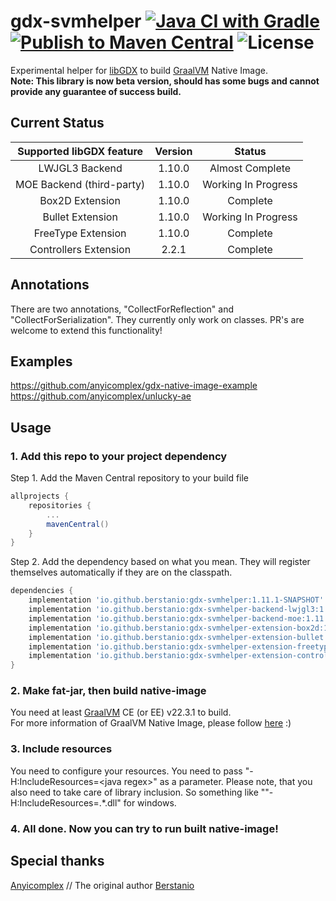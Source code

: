 # gdx-svmhelper [![Java CI with Gradle](https://github.com/anyicomplex/gdx-svmhelper/actions/workflows/gradle.yml/badge.svg)](https://github.com/anyicomplex/gdx-svmhelper/actions/workflows/gradle.yml) [![Publish to Maven Central](https://github.com/anyicomplex/gdx-svmhelper/actions/workflows/gradle-publish.yml/badge.svg)](https://github.com/anyicomplex/gdx-svmhelper/actions/workflows/gradle-publish.yml) ![License](https://img.shields.io/github/license/anyicomplex/gdx-svmhelper)

Experimental helper for [libGDX](https://libgdx.com/) to build [GraalVM](https://www.graalvm.org/) Native Image.  
**Note: This library is now beta version, should has some bugs and cannot provide any guarantee of success build.**

## Current Status
| Supported libGDX feature  |Version|        Status       |
|:-------------------------:|:-----:|:-------------------:|
|      LWJGL3 Backend       |1.10.0 |   Almost Complete   |
| MOE Backend (third-party) |1.10.0 | Working In Progress |
|      Box2D Extension      |1.10.0 |      Complete       |
|     Bullet Extension      |1.10.0 | Working In Progress |
|    FreeType Extension     |1.10.0 |      Complete       |
|   Controllers Extension   |2.2.1  |      Complete       |

## Annotations
There are two annotations, "CollectForReflection" and "CollectForSerialization". They currently only work on classes.
PR's are welcome to extend this functionality!

## Examples
https://github.com/anyicomplex/gdx-native-image-example  
https://github.com/anyicomplex/unlucky-ae

## Usage
### 1. Add this repo to your project dependency
Step 1. Add the Maven Central repository to your build file
```groovy
allprojects {
	repositories {
		...
		mavenCentral()
	}
}
```

Step 2. Add the dependency based on what you mean. They will register themselves automatically if they are on the classpath.
```groovy
dependencies {
    implementation 'io.github.berstanio:gdx-svmhelper:1.11.1-SNAPSHOT'
    implementation 'io.github.berstanio:gdx-svmhelper-backend-lwjgl3:1.11.1-SNAPSHOT'     // LWJGL3
    implementation 'io.github.berstanio:gdx-svmhelper-backend-moe:1.11.1-SNAPSHOT'        // MOE
    implementation 'io.github.berstanio:gdx-svmhelper-extension-box2d:1.11.1-SNAPSHOT'    // Box2D
    implementation 'io.github.berstanio:gdx-svmhelper-extension-bullet:1.11.1-SNAPSHOT'   // Bullet
    implementation 'io.github.berstanio:gdx-svmhelper-extension-freetype:1.11.1-SNAPSHOT' // FreeType
    implementation 'io.github.berstanio:gdx-svmhelper-extension-controllers-lwjgl3:2.2.1-SNAPSHOT' // Controllers
}
```
### 2. Make fat-jar, then build native-image
You need at least [GraalVM](https://www.graalvm.org/) CE (or EE) v22.3.1 to build.  
For more information of GraalVM Native Image, please follow [here](https://www.graalvm.org/reference-manual/native-image/) :)  
### 3. Include resources
You need to configure your resources. You need to pass "-H:IncludeResources=\<java regex>" as a parameter. Please note, that you also need to take care of library inclusion.
So something like ""-H:IncludeResources=.*.dll" for windows.
### 4. All done. Now you can try to run built native-image!

## Special thanks
[Anyicomplex](https://github.com/anyicomplex/) // The original author
[Berstanio](https://github.com/Berstanio)
